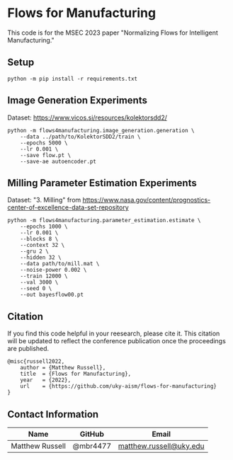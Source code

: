 # Flows for Manufacturing

This code is for the MSEC 2023 paper "Normalizing Flows for Intelligent Manufacturing."

## Setup
```
python -m pip install -r requirements.txt
```

## Image Generation Experiments
Dataset: https://www.vicos.si/resources/kolektorsdd2/
```
python -m flows4manufacturing.image_generation.generation \
    --data ../path/to/KolektorSDD2/train \
    --epochs 5000 \
    --lr 0.001 \
    --save flow.pt \
    --save-ae autoencoder.pt
```

## Milling Parameter Estimation Experiments
Dataset: "3. Milling" from https://www.nasa.gov/content/prognostics-center-of-excellence-data-set-repository
```
python -m flows4manufacturing.parameter_estimation.estimate \
    --epochs 1000 \
    --lr 0.001 \
    --blocks 8 \
    --context 32 \
    --gru 2 \
    --hidden 32 \
    --data path/to/mill.mat \
    --noise-power 0.002 \
    --train 12000 \
    --val 3000 \
    --seed 0 \
    --out bayesflow00.pt
```

## Citation
If you find this code helpful in your reesearch, please cite it.
This citation will be updated to reflect the conference publication
once the proceedings are published.
```
@misc{russell2022,
    author = {Matthew Russell},
    title  = {Flows for Manufacturing},
    year   = {2022},
    url    = {https://github.com/uky-aism/flows-for-manufacturing} 
}
```

## Contact Information
| Name |  GitHub | Email |
|-|-|-|
|Matthew Russell|@mbr4477|matthew.russell@uky.edu|